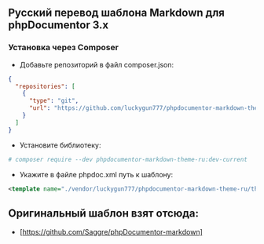 ## Русский перевод шаблона Markdown для phpDocumentor 3.x

### Установка через Composer
- Добавьте репозиторий в файл composer.json:
```json
{
  "repositories": [
    {
      "type": "git",
      "url": "https://github.com/luckygun777/phpdocumentor-markdown-theme-ru"
    }
  ]
}
```
- Установите библиотеку:
```bash
# composer require --dev phpdocumentor-markdown-theme-ru:dev-current
```
- Укажите в файле phpdoc.xml путь к шаблону:
```xml
<template name="./vendor/luckygun777/phpdocumentor-markdown-theme-ru/themes/markdown"/>
```
## Оригинальный шаблон взят отсюда:
* [https://github.com/Saggre/phpDocumentor-markdown]

